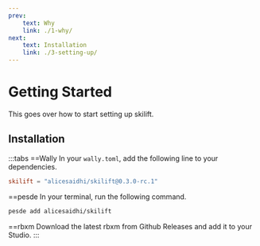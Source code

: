 ```yaml
---
prev:
    text: Why
    link: ./1-why/
next:
    text: Installation
    link: ./3-setting-up/
---
```


# Getting Started

This goes over how to start setting up skilift.

## Installation

:::tabs
==Wally
In your `wally.toml`, add the following line to your dependencies.

```toml
skilift = "alicesaidhi/skilift@0.3.0-rc.1"
```

==pesde
In your terminal, run the following command.

```sh
pesde add alicesaidhi/skilift
```

==rbxm
Download the latest rbxm from Github Releases and add it to your Studio.
:::
